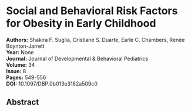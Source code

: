 # Social and Behavioral Risk Factors for Obesity in Early Childhood

**Authors:** Shakira F. Suglia, Cristiane S. Duarte, Earle C. Chambers, Renée Boynton-Jarrett  
**Year:** None  
**Journal:** Journal of Developmental & Behavioral Pediatrics  
**Volume:** 34  
**Issue:** 8  
**Pages:** 549-556  
**DOI:** 10.1097/DBP.0b013e3182a509c0  

## Abstract


